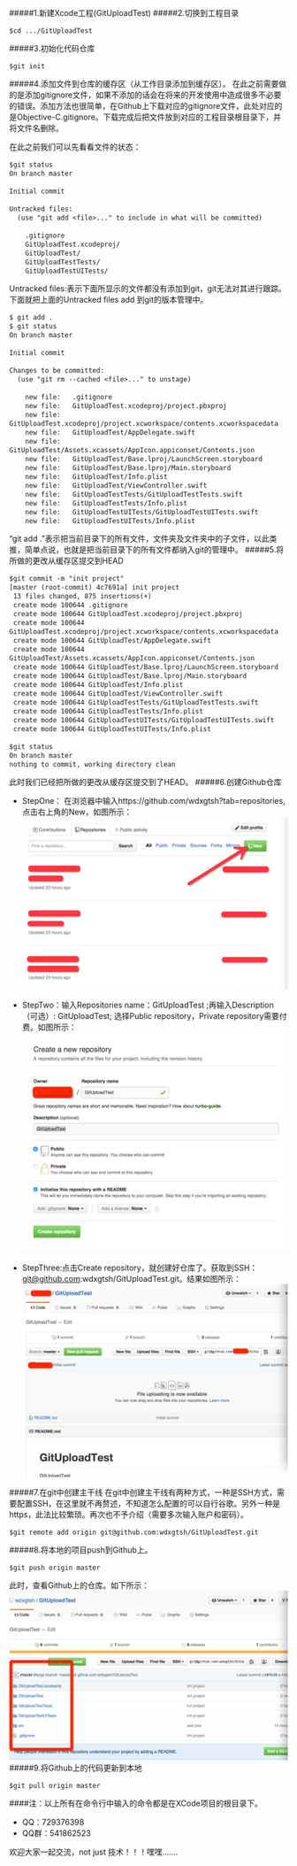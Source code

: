 #####1.新建Xcode工程(GitUploadTest)
#####2.切换到工程目录
```
$cd .../GitUploadTest
```
#####3.初始化代码仓库
```
$git init
```
#####4.添加文件到仓库的缓存区（从工作目录添加到缓存区）。
在此之前需要做的是添加gitignore文件，如果不添加的话会在将来的开发使用中造成很多不必要的错误。添加方法也很简单，在Github上下载对应的gitignore文件，此处对应的是Objective-C.gitignore。下载完成后把文件放到对应的工程目录根目录下，并将文件名删除。

在此之前我们可以先看看文件的状态：

```
$git status
On branch master

Initial commit

Untracked files:
  (use "git add <file>..." to include in what will be committed)

	.gitignore
	GitUploadTest.xcodeproj/
	GitUploadTest/
	GitUploadTestTests/
	GitUploadTestUITests/
```
Untracked files:表示下面所显示的文件都没有添加到git，git无法对其进行跟踪。
下面就把上面的Untracked files add 到git的版本管理中。

```
$ git add .
$ git status 
On branch master

Initial commit

Changes to be committed:
  (use "git rm --cached <file>..." to unstage)

	new file:   .gitignore
	new file:   GitUploadTest.xcodeproj/project.pbxproj
	new file:   GitUploadTest.xcodeproj/project.xcworkspace/contents.xcworkspacedata
	new file:   GitUploadTest/AppDelegate.swift
	new file:   GitUploadTest/Assets.xcassets/AppIcon.appiconset/Contents.json
	new file:   GitUploadTest/Base.lproj/LaunchScreen.storyboard
	new file:   GitUploadTest/Base.lproj/Main.storyboard
	new file:   GitUploadTest/Info.plist
	new file:   GitUploadTest/ViewController.swift
	new file:   GitUploadTestTests/GitUploadTestTests.swift
	new file:   GitUploadTestTests/Info.plist
	new file:   GitUploadTestUITests/GitUploadTestUITests.swift
	new file:   GitUploadTestUITests/Info.plist
```
“git add .”表示把当前目录下的所有文件，文件夹及文件夹中的子文件，以此类推，简单点说，也就是把当前目录下的所有文件都纳入git的管理中。
#####5.将所做的更改从缓存区提交到HEAD

```
$git commit -m "init project"
[master (root-commit) 4c7691a] init project
 13 files changed, 875 insertions(+)
 create mode 100644 .gitignore
 create mode 100644 GitUploadTest.xcodeproj/project.pbxproj
 create mode 100644 GitUploadTest.xcodeproj/project.xcworkspace/contents.xcworkspacedata
 create mode 100644 GitUploadTest/AppDelegate.swift
 create mode 100644 GitUploadTest/Assets.xcassets/AppIcon.appiconset/Contents.json
 create mode 100644 GitUploadTest/Base.lproj/LaunchScreen.storyboard
 create mode 100644 GitUploadTest/Base.lproj/Main.storyboard
 create mode 100644 GitUploadTest/Info.plist
 create mode 100644 GitUploadTest/ViewController.swift
 create mode 100644 GitUploadTestTests/GitUploadTestTests.swift
 create mode 100644 GitUploadTestTests/Info.plist
 create mode 100644 GitUploadTestUITests/GitUploadTestUITests.swift
 create mode 100644 GitUploadTestUITests/Info.plist
 
$git status
On branch master
nothing to commit, working directory clean
```
此时我们已经把所做的更改从缓存区提交到了HEAD。
#####6.创建Github仓库
* StepOne：
	在浏览器中输入https://github.com/wdxgtsh?tab=repositories,点击右上角的New，如图所示：
	![创建仓库](https://github.com/wdxgtsh/GitUploadTest/blob/master/src/add%20new%20repositories.png?raw=true)
	
* StepTwo：输入Repositories name：GitUploadTest ;再输入Description（可选）: GitUploadTest; 选择Public repository，Private repository需要付费。如图所示：
	![填写仓库基本信息](https://github.com/wdxgtsh/GitUploadTest/blob/master/src/input%20info.png?raw=true)
	
* StepThree:点击Create repository，就创建好仓库了。获取到SSH：git@github.com:wdxgtsh/GitUploadTest.git。结果如图所示：
   ![未上传工程的仓库](https://github.com/wdxgtsh/GitUploadTest/blob/master/src/create_finish.png?raw=true)

#####7.在git中创建主干线
在git中创建主干线有两种方式，一种是SSH方式，需要配置SSH，在这里就不再赘述，不知道怎么配置的可以自行谷歌。另外一种是https，此法比较繁琐。再次也不予介绍（需要多次输入账户和密码）。

```
$git remote add origin git@github.com:wdxgtsh/GitUploadTest.git

```
#####8.将本地的项目push到Github上。

```
$git push origin master
```
此时，查看Github上的仓库。如下所示：
![上传工程完毕后的仓库](https://github.com/wdxgtsh/GitUploadTest/blob/master/src/push_result.png?raw=true)
#####9.将Github上的代码更新到本地

```
$git pull origin master
```

####注：以上所有在命令行中输入的命令都是在XCode项目的根目录下。

* QQ：729376398
* QQ群：541862523

欢迎大家一起交流，not just 技术！！！嘿嘿.......